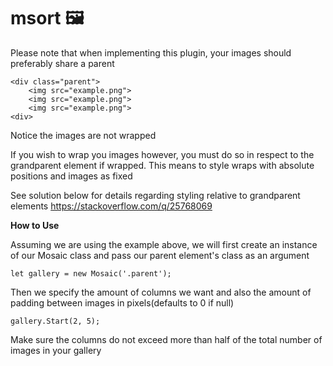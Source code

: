 # msort 🖼 
Please note that when implementing this plugin, your images should preferably share a parent

```
<div class="parent">
    <img src="example.png">
    <img src="example.png">
    <img src="example.png">
<div>
```
Notice the images are not wrapped

If you wish to wrap you images however, you must do so in respect to the grandparent element if wrapped.
This means to style wraps with absolute positions and images as fixed 

See solution below for details regarding styling relative to grandparent elements
https://stackoverflow.com/q/25768069

<b>How to Use</b>

Assuming we are using the example above, we will first create an instance of our Mosaic class and pass our parent element's class as an argument

```let gallery = new Mosaic('.parent'); ```

Then we specify the amount of columns we want and also the amount of padding between images in pixels(defaults to 0 if null)

```gallery.Start(2, 5);```

Make sure the columns do not exceed more than half of the total number of images in your gallery
